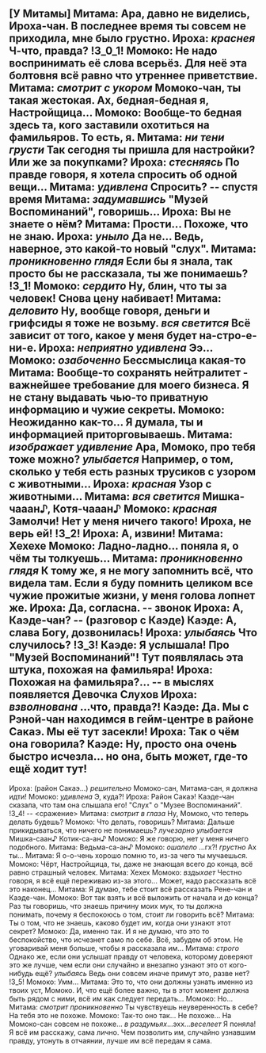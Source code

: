 ﻿---
chapter: 6
episode: 2
battle: 3
resources_story_path: "/ch6/ep2"
---
[У Митамы]
Митама: Ара, давно не виделись, Ироха-чан. В последнее время ты совсем не приходила, мне было грустно.
Ироха: *краснея* Ч-что, правда?
!3_0_1!
Момоко: Не надо воспринимать её слова всерьёз. Для неё эта болтовня всё равно что утреннее приветствие.
Митама: *смотрит с укором* Момоко-чан, ты такая жестокая. Ах, бедная-бедная я, Настройщица...
Момоко: Вообще-то бедная здесь та, кого заставили охотиться на фамильяров. То есть, я.
Митама: *ни тени грусти* Так сегодня ты пришла для настройки? Или же за покупками?
Ироха: *стесняясь* По правде говоря, я хотела спросить об одной вещи...
Митама: *удивлена* Спросить?
-- спустя время
Митама: *задумавшись* "Музей Воспоминаний", говоришь...
Ироха: Вы не знаете о нём?
Митама: Прости... Похоже, что не знаю.
Ироха: *уныло* Да не... Ведь, наверное, это какой-то новый "слух".
Митама: *проникновенно глядя* Если бы я знала, так просто бы не рассказала, ты же понимаешь?
!3_1!
Момоко: *сердито* Ну, блин, что ты за человек! Снова цену набивает!
Митама: *деловито* Ну, вообще говоря, деньги и грифсиды я тоже не возьму. *вся светится* Всё зависит от того, какое у меня будет на-стро-е-ни-е.
Ироха: *неприятно удивлена* Ээ...
Момоко: *озабоченно* Бессмыслица какая-то
Митама: Вообще-то сохранять нейтралитет - важнейшее требование для моего бизнеса. Я не стану выдавать чью-то приватную информацию и чужие секреты.
Момоко: Неожиданно как-то... Я думала, ты и информацией приторговываешь.
Митама: *изображает удивление* Ара, Момоко, про тебя тоже можно? *улыбается* Например, о том, сколько у тебя есть разных трусиков с узором с животными...
Ироха: *красная* Узор с животными...
Митама: *вся светится* Мишка-чааан♪, Котя-чааан♪
Момоко: *красная* Замолчи! Нет у меня ничего такого! Ироха, не верь ей!
!3_2!
Ироха: А, извини!
Митама: Хехехе
Момоко: Ладно-ладно... поняла я, о чём ты толкуешь...
Митама: *проникновенно глядя* К тому же, я не могу запомнить всё, что видела там. Если я буду помнить целиком все чужие прожитые жизни, у меня голова лопнет же.
Ироха: Да, согласна.
-- звонок
Ироха: А, Каэде-чан?
-- (разговор с Каэде)
Каэде: А, слава Богу, дозвонилась!
Ироха: *улыбаясь* Что случилось?
!3_3!
Каэде: Я услышала! Про "Музей Воспоминаний"! Тут появлялась эта штука, похожая на фамильяра!
Ироха: Похожая на фамильяра?...
-- в мыслях появляется Девочка Слухов
Ироха: *взволнована* ...что, правда?!
Каэде: Да. Мы с Рэной-чан находимся в гейм-центре в районе Сакаэ. Мы её тут засекли!
Ироха: Так о чём она говорила?
Каэде: Ну, просто она очень быстро исчезла... но она, быть может, где-то ещё ходит тут!
--
Ироха: (район Сакаэ...) *решительно* Момоко-сан, Митама-сан, я должна идти!
Момоко: *удивлена* Э, куда?!
Ироха: Район Сакаэ! Каэде-чан сказала, что там она слышала его! "Слух" о "Музее Воспоминаний".
!3_4!
-- <сражение>
Митама: *смотрит в глаза* Ну, Момоко, что теперь делать будешь?
Момоко: Что делать, говоришь?
Митама: Дальше прикидываться, что ничего не понимаешь? *лучезарно улыбается* Мишка-саан♪ Котик-са-ан♪
Момоко: Я же говорю, нет у меня ничего подобного.
Митама: Ведьма-са-ан♪
Момоко: *ошалело* ...гх?! *грустно* Ах ты...
Митама: Я о-о-чень хорошо помню то, из-за чего ты мучаешься.
Момоко: Чёрт, Настройщица, ты, даже не знающая всего до конца, всё равно страшный человек.
Митама: Хехех
Момоко: *вздыхает* Честно говоря, я всё ещё переживаю из-за этого... Может, надо рассказать всё это наконец...
Митама: Я думаю, тебе стоит всё рассказать Рене-чан и Каэде-чан.
Момоко: Вот так взять и всё выложить от начала и до конца? Раз ты говоришь, что знаешь причину моих мук, то ты должна понимать, почему я беспокоюсь о том, стоит ли говорить всё?
Митама: Ты о том, что не знаешь, каково будет им, когда они узнают этот секрет?
Момоко: Да, именно так. И я не думаю, что это то беспокойство, что исчезнет само по себе. Всё, забудем об этом. Не уговаривай меня больше, чтобы я рассказала им...
Митама: *строго* Однако же, если они услышат правду от человека, которому доверяют это же лучше, чем если они случайно и внезапно узнают это от кого-нибудь ещё? *улыбаясь* Ведь они совсем иначе примут это, разве нет?
!3_5!
Момоко: Умм...
Митама: Это то, что они должны узнать именно из твоих уст, Момоко. И, что ещё более важно, ты в этот момент должна быть рядом с ними, всё им как следует передать...
Момоко: Но...
Митама: *смотрит проникновенно* Ты чувствуешь неуверенность в себе? На тебя это не похоже.
Момоко: Так-то оно так... Не похоже... На Момоко-сан совсем не похоже... *в раздумьях*...эхх...*веселеет* Я поняла! Я всё им расскажу, сама лично. Чем позволить им, случайно узнавшим правду, утонуть в отчаянии, лучше им всё передам я сама.
